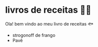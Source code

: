 # livros de receitas :man_cook:

Ola! bem vindo ao meu livro de receitas :fish:

- strogonoff de frango
- Pavê
